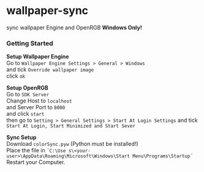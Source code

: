 # wallpaper-sync

sync wallpaper Engine and OpenRGB
**Windows Only!**

### Getting Started
**Setup Wallpaper Engine**   
Go to ```Wallpaper Engine Settings > General > Windows```   
and tick ```Override wallpaper image```   
click ```ok```   
   
**Setup OpenRGB**   
Go to ```SDK Server```   
Change Host to ```localhost```   
and Server Port to ```8000```   
and click ```start```   
then go to ```Setting > General Settings > Start At Login Settings```
and tick ```Start At Login, Start Minimized and Start Sever```

**Sync Setup**   
Download ```colorSync.pyw``` (Python must be installed!)   
Place the file in ```´C:\Use s\<your-user>\AppData\Roaming\Microsoft\Windows\Start Menu\Programs\Startup´```   
Restart your Computer.   
